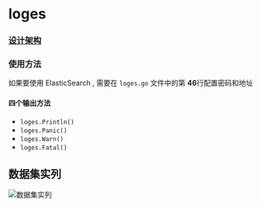 # loges
### [设计架构](https://github.com/tungyao/loges/wiki/%E6%9E%B6%E6%9E%84)
### 使用方法
如果要使用 ElasticSearch , 需要在 `loges.go` 文件中的第 **46**行配置密码和地址
#### 四个输出方法
* `loges.Println()`
* `loges.Panic()`
* `loges.Warn()`
* `loges.Fatal()`
## 数据集实列
![数据集实列](https://cdn.tencent.oreorigin.com/313038383935d41d8cd98f00b204e9800998ecf8427e.png)